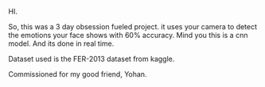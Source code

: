 HI. 

So, this was a 3 day obsession fueled project. 
it uses your camera to detect the emotions your face shows with 60% accuracy. Mind you this is a cnn model. And its done in real time. 

Dataset used is the FER-2013 dataset from kaggle. 

Commissioned for my good friend, Yohan. 
